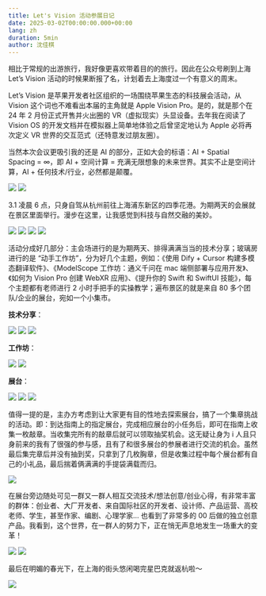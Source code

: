 ```yaml
---
title: Let's Vision 活动参展日记
date: 2025-03-02T00:00:00.000+00:00
lang: zh
duration: 5min
author: 沈佳棋
---
```


相比于常规的出游旅行，我好像更喜欢带着目的的旅行。因此在公众号刷到上海 Let’s Vision 活动的时候果断报了名，计划着去上海度过一个有意义的周末。

Let’s Vision 是苹果开发者社区组织的一场围绕苹果生态的科技展会活动，从 Vision 这个词也不难看出本届的主角就是 Apple Vision Pro。是的，就是那个在 24 年 2 月份正式开售并火出圈的 VR（虚拟现实）头显设备。去年我在阅读了 Vision OS 的开发文档并在模拟器上简单地体验之后曾坚定地认为 Apple 必将再次定义 VR 世界的交互范式（还特意发过朋友圈）。

当然本次会议更吸引我的还是 AI 的部分，正如大会的标语：AI + Spatial Spacing = ∞，即 AI + 空间计算 = 充满无限想象的未来世界。其实不止是空间计算，AI + 任何技术/行业，必然都是颠覆。

<img src="/lets_vision_2025/1.jpg" class="medium-zoom-image" />
<img src="/lets_vision_2025/2.jpg" class="medium-zoom-image" />

3.1 凌晨 6 点，只身自驾从杭州前往上海浦东新区的四季花港。为期两天的会展就在景区里面举行。漫步在这里，让我感觉到科技与自然交融的美妙。

<img src="/lets_vision_2025/3.jpg" class="medium-zoom-image" />
<img src="/lets_vision_2025/4.jpg" class="medium-zoom-image" />
<img src="/lets_vision_2025/5.jpg" class="medium-zoom-image" />
<img src="/lets_vision_2025/6.jpg" class="medium-zoom-image" />

活动分成好几部分：主会场进行的是为期两天、排得满满当当的技术分享；玻璃房进行的是 “动手工作坊”，分为好几个主题，例如：《使用 Dify + Cursor 构建多模态翻译软件》、《ModelScope 工作坊：通义千问在 mac 端侧部署与应用开发》、《如何为 Vision Pro 创建 WebXR 应用》、《提升你的 Swift 和 SwiftUI 技能》，每个主题都有老师进行 2 小时手把手的实操教学；遍布景区的就是来自 80 多个团队/企业的展台，宛如一个小集市。

**技术分享**：

<img src="/lets_vision_2025/7.jpg" class="medium-zoom-image" />
<img src="/lets_vision_2025/8.jpg" class="medium-zoom-image" />
<img src="/lets_vision_2025/9.jpg" class="medium-zoom-image" />

**工作坊**：

<img src="/lets_vision_2025/10.jpg" class="medium-zoom-image" />
<img src="/lets_vision_2025/11.jpg" class="medium-zoom-image" />

**展台**：

<img src="/lets_vision_2025/12.jpg" class="medium-zoom-image" />
<img src="/lets_vision_2025/13.jpg" class="medium-zoom-image" />
<img src="/lets_vision_2025/14.jpg" class="medium-zoom-image" />

值得一提的是，主办方考虑到让大家更有目的性地去探索展台，搞了一个集章挑战的活动。即：到达指南上的指定展台，完成相应展台的小任务后，即可在指南上收集一枚敲章。当收集完所有的敲章后就可以领取抽奖机会。这无疑让身为 i 人且只身前来的我有了很强的参与感，且有了和很多展台的参展者进行交流的机会。虽然最后集完章后并没有抽到奖，只拿到了几枚胸章，但是收集过程中每个展台都有自己的小礼品，最后揣着俩满满的手提袋满载而归。

<img src="/lets_vision_2025/15.jpg" class="medium-zoom-image" />

在展台旁边随处可见一群又一群人相互交流技术/想法创意/创业心得，有非常丰富的群体：创业者、大厂开发者、来自国际社区的开发者、设计师、产品运营、高校老师、学生，甚至作家、编剧、心理学家… 也看到了非常多的 00 后做的独立创意产品。我看到，这个世界，在一群人的努力下，正在悄无声息地发生一场重大的变革！

<img src="/lets_vision_2025/16.jpg" class="medium-zoom-image" />
<img src="/lets_vision_2025/17.jpg" class="medium-zoom-image" />

最后在明媚的春光下，在上海的街头悠闲喝完星巴克就返杭啦～

<img src="/lets_vision_2025/18.jpg" class="medium-zoom-image" />
